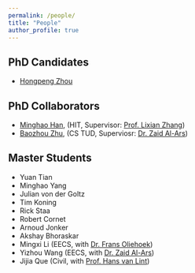 ```yaml
---
permalink: /people/
title: "People"
author_profile: true
---
```


## PhD Candidates

* [Hongpeng Zhou](https://scholar.google.com/citations?user=StuUN6wAAAAJ&hl=zh-CN)

## PhD Collaborators

* [Minghao Han](https://scholar.google.com/citations?user=vSFTX1AAAAAJ&hl=zh-CN), (HIT, Supervisor: [Prof. Lixian Zhang](http://homepage.hit.edu.cn/lixianzhang))
* [Baozhou Zhu](https://www.tudelft.nl/eemcs/the-faculty/departments/quantum-computer-engineering/accelerated-big-data-systems/staff/baozhou-zhu/), (CS TUD, Superviosr: [Dr. Zaid Al-Ars](http://www.ce.ewi.tudelft.nl/zaid/))

## Master Students
* Yuan Tian
* Minghao Yang
* Julian von der Goltz
* Tim Koning
* Rick Staa
* Robert Cornet
* Arnoud Jonker
* Akshay Bhoraskar
* Mingxi Li (EECS, with [Dr. Frans Oliehoek](https://www.fransoliehoek.net/wp/))
* Yizhou Wang (EECS, with [Dr. Zaid Al-Ars](http://www.ce.ewi.tudelft.nl/zaid/))
* Jijia Que (Civil, with [Prof. Hans van Lint](https://www.tudelft.nl/en/ceg/about-faculty/departments/transport-planning/staff/personal-pages/lint-jwc-van/))

 
